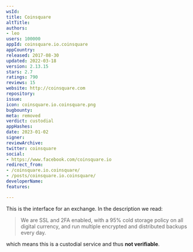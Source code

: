 ```yaml
---
wsId: 
title: Coinsquare
altTitle: 
authors:
- leo
users: 100000
appId: coinsquare.io.coinsquare
appCountry: 
released: 2017-08-30
updated: 2022-03-18
version: 2.13.15
stars: 2.7
ratings: 790
reviews: 15
website: http://coinsquare.com
repository: 
issue: 
icon: coinsquare.io.coinsquare.png
bugbounty: 
meta: removed
verdict: custodial
appHashes: 
date: 2023-01-02
signer: 
reviewArchive: 
twitter: coinsquare
social:
- https://www.facebook.com/coinsquare.io
redirect_from:
- /coinsquare.io.coinsquare/
- /posts/coinsquare.io.coinsquare/
developerName: 
features: 

---
```


This is the interface for an exchange. In the description we read:

> We are SSL and 2FA enabled, with a 95% cold storage policy on all digital
  currency, and run multiple encrypted and distributed backups every day.

which means this is a custodial service and thus **not verifiable**.
